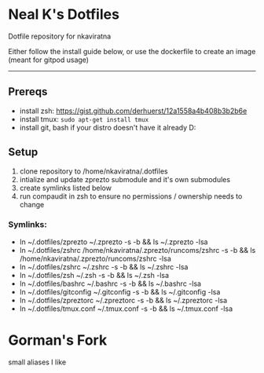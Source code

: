 # Neal K's Dotfiles

Dotfile repository for nkaviratna

Either follow the install guide below, or use the dockerfile to create an image (meant for gitpod usage)

----

## Prereqs

- install zsh: https://gist.github.com/derhuerst/12a1558a4b408b3b2b6e
- install tmux: `sudo apt-get install tmux`
- install git, bash if your distro doesn't have it already D:

## Setup

1. clone repository to /home/nkaviratna/.dotfiles
2. intialize and update zprezto submodule and it's own submodules
3. create symlinks listed below
4. run compaudit in zsh to ensure no permissions / ownership needs to change

### Symlinks:
- ln ~/.dotfiles/zprezto ~/.zprezto -s -b && ls ~/.zprezto -lsa
- ln ~/.dotfiles/zshrc /home/nkaviratna/.zprezto/runcoms/zshrc -s -b && ls /home/nkaviratna/.zprezto/runcoms/zshrc -lsa
- ln ~/.dotfiles/zshrc ~/.zshrc -s -b && ls ~/.zshrc -lsa
- ln ~/.dotfiles/zsh ~/.zsh -s -b && ls ~/.zsh -lsa
- ln ~/.dotfiles/bashrc ~/.bashrc -s -b && ls ~/.bashrc -lsa
- ln ~/.dotfiles/gitconfig ~/.gitconfig -s -b && ls ~/.gitconfig -lsa
- ln ~/.dotfiles/zpreztorc ~/.zpreztorc -s -b && ls ~/.zpreztorc -lsa
- ln ~/.dotfiles/tmux.conf ~/.tmux.conf -s -b && ls ~/.tmux.conf -lsa

# Gorman's Fork

small aliases I like
